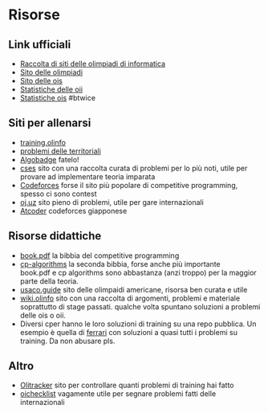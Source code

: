 # Risorse

## Link ufficiali
- [Raccolta di siti delle olimpiadi di informatica](https://olinfo.it/)
- [Sito delle olimpiadi](https://www.olimpiadi-informatica.it/)
- [Sito delle ois](https://sites.google.com/aldini.istruzioneer.it/olimpiadi-informatica-squadre/homepage?pli=1)
- [Statistiche delle oii](https://stats.olinfo.it/)
- [Statistiche ois](https://squadre.olinfo.it/) #btwice

## Siti per allenarsi
- [training.olinfo](https://training.olinfo.it)
- [problemi delle territoriali](https://territoriali.olinfo.it/)
- [Algobadge](https://algobadge.olinfo.it/) fatelo!
- [cses](https://cses.fi/problemset/) sito con una raccolta curata di problemi per lo più noti, utile per provare ad implementare teoria imparata 
- [Codeforces](https://codeforces.com) forse il sito più popolare di competitive programming, spesso ci sono contest
- [oj.uz](https://oj.uz) sito pieno di problemi, utile per gare internazionali
- [Atcoder](https://atcoder.jp/) codeforces giapponese

## Risorse didattiche
- [book.pdf](https://cses.fi/book/book.pdf) la bibbia del competitive programming
- [cp-algorithms](https://cp-algorithms.com/) la seconda bibbia, forse anche più importante    
book.pdf e cp algorithms sono abbastanza (anzi troppo) per la maggior parte della teoria. 
- [usaco.guide](https://usaco.guide/) sito delle olimpaidi americane, risorsa ben curata e utile
- [wiki.olinfo](https://wiki.olinfo.it) sito con una raccolta di argomenti, problemi e materiale soprattutto di stage passati. qualche volta spuntano soluzioni a problemi delle ois o oii.
- Diversi cper hanno le loro soluzioni di training su una repo pubblica. Un esempio è quella di [ferrari](https://github.com/lorenzo-ferrari/olinfo) con soluzioni a quasi tutti i problemi su training. Da non abusare pls.

## Altro
- [Olitracker](https://olitracker.x0k.it) sito per controllare quanti problemi di training hai fatto
- [oichecklist](https://oichecklist.pythonanywhere.com/) vagamente utile per segnare problemi fatti delle internazionali

